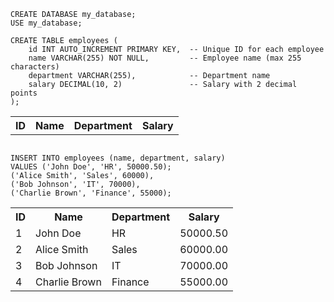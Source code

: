 ```
CREATE DATABASE my_database;
USE my_database;
```

```
CREATE TABLE employees (
    id INT AUTO_INCREMENT PRIMARY KEY,  -- Unique ID for each employee
    name VARCHAR(255) NOT NULL,         -- Employee name (max 255 characters)
    department VARCHAR(255),            -- Department name
    salary DECIMAL(10, 2)               -- Salary with 2 decimal points
);
```

<table>
        <tr>
            <th>ID</th>
            <th>Name</th>
            <th>Department</th>
            <th>Salary</th>
        </tr>
 
</table>

```

INSERT INTO employees (name, department, salary) 
VALUES ('John Doe', 'HR', 50000.50);
('Alice Smith', 'Sales', 60000),
('Bob Johnson', 'IT', 70000),
('Charlie Brown', 'Finance', 55000);

```

<table>
        <tr>
            <th>ID</th>
            <th>Name</th>
            <th>Department</th>
            <th>Salary</th>
        </tr>
        <tr>
            <td>1</td>
            <td>John Doe</td>
            <td>HR</td>
            <td>50000.50</td>
        </tr>
        <tr>
            <td>2</td>
            <td>Alice Smith</td>
            <td>Sales</td>
            <td>60000.00</td>
        </tr>
        <tr>
            <td>3</td>
            <td>Bob Johnson</td>
            <td>IT</td>
            <td>70000.00</td>
        </tr>
        <tr>
            <td>4</td>
            <td>Charlie Brown</td>
            <td>Finance</td>
            <td>55000.00</td>
        </tr>
</table>


    
